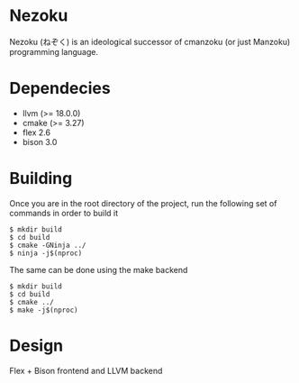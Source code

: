 # Nezoku
Nezoku (ねぞく) is an ideological successor of cmanzoku (or just Manzoku) programming language.

# Dependecies
- llvm (>= 18.0.0)
- cmake (>= 3.27)
- flex 2.6
- bison 3.0

# Building
Once you are in the root directory of the project, run the following set of commands in order to build it
```
$ mkdir build
$ cd build
$ cmake -GNinja ../
$ ninja -j$(nproc)
```
The same can be done using the make backend
```
$ mkdir build
$ cd build
$ cmake ../
$ make -j$(nproc)
```

# Design
Flex + Bison frontend and LLVM backend
